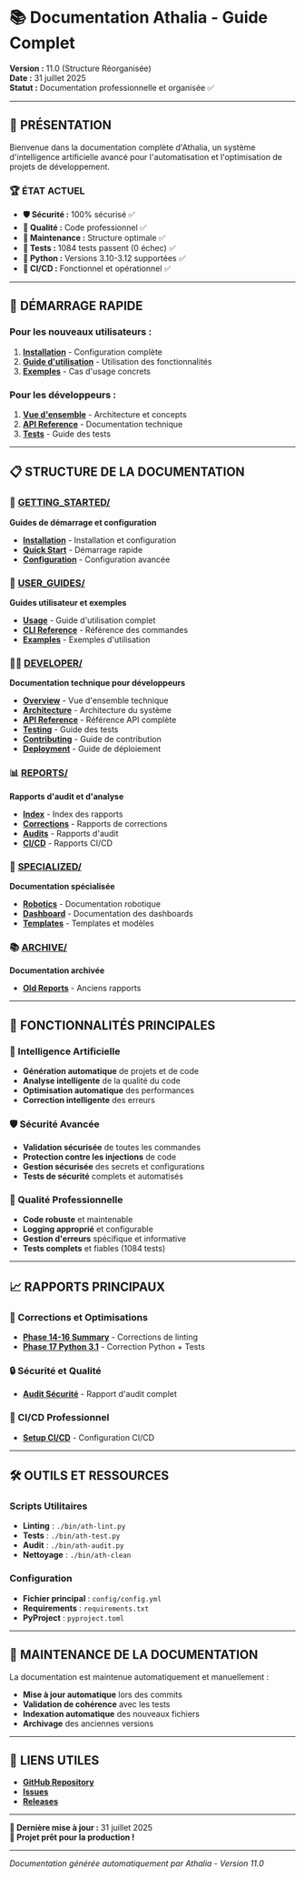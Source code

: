 # 📚 Documentation Athalia - Guide Complet

**Version :** 11.0 (Structure Réorganisée)  
**Date :** 31 juillet 2025  
**Statut :** Documentation professionnelle et organisée ✅  

---

## 🎯 **PRÉSENTATION**

Bienvenue dans la documentation complète d'Athalia, un système d'intelligence artificielle avancé pour l'automatisation et l'optimisation de projets de développement.

### **🏆 ÉTAT ACTUEL**
- **🛡️ Sécurité :** 100% sécurisé ✅
- **🎯 Qualité :** Code professionnel ✅
- **🧹 Maintenance :** Structure optimale ✅
- **🧪 Tests :** 1084 tests passent (0 échec) ✅
- **🐍 Python :** Versions 3.10-3.12 supportées ✅
- **🔄 CI/CD :** Fonctionnel et opérationnel ✅

---

## 🚀 **DÉMARRAGE RAPIDE**

### **Pour les nouveaux utilisateurs :**
1. **[Installation](GETTING_STARTED/INSTALLATION.md)** - Configuration complète
2. **[Guide d'utilisation](USER_GUIDES/USAGE.md)** - Utilisation des fonctionnalités
3. **[Exemples](USER_GUIDES/EXAMPLES.md)** - Cas d'usage concrets

### **Pour les développeurs :**
1. **[Vue d'ensemble](DEVELOPER/OVERVIEW.md)** - Architecture et concepts
2. **[API Reference](DEVELOPER/API_REFERENCE.md)** - Documentation technique
3. **[Tests](DEVELOPER/TESTING.md)** - Guide des tests

---

## 📋 **STRUCTURE DE LA DOCUMENTATION**

### **🚀 [GETTING_STARTED/](GETTING_STARTED/)**
**Guides de démarrage et configuration**
- **[Installation](GETTING_STARTED/INSTALLATION.md)** - Installation et configuration
- **[Quick Start](GETTING_STARTED/QUICK_START.md)** - Démarrage rapide
- **[Configuration](GETTING_STARTED/CONFIGURATION.md)** - Configuration avancée

### **👥 [USER_GUIDES/](USER_GUIDES/)**
**Guides utilisateur et exemples**
- **[Usage](USER_GUIDES/USAGE.md)** - Guide d'utilisation complet
- **[CLI Reference](USER_GUIDES/CLI_REFERENCE.md)** - Référence des commandes
- **[Examples](USER_GUIDES/EXAMPLES.md)** - Exemples d'utilisation

### **👨‍💻 [DEVELOPER/](DEVELOPER/)**
**Documentation technique pour développeurs**
- **[Overview](DEVELOPER/OVERVIEW.md)** - Vue d'ensemble technique
- **[Architecture](DEVELOPER/ARCHITECTURE.md)** - Architecture du système
- **[API Reference](DEVELOPER/API_REFERENCE.md)** - Référence API complète
- **[Testing](DEVELOPER/TESTING.md)** - Guide des tests
- **[Contributing](DEVELOPER/CONTRIBUTING.md)** - Guide de contribution
- **[Deployment](DEVELOPER/DEPLOYMENT.md)** - Guide de déploiement

### **📊 [REPORTS/](REPORTS/)**
**Rapports d'audit et d'analyse**
- **[Index](REPORTS/INDEX.md)** - Index des rapports
- **[Corrections](REPORTS/CORRECTIONS/)** - Rapports de corrections
- **[Audits](REPORTS/AUDITS/)** - Rapports d'audit
- **[CI/CD](REPORTS/CI_CD/)** - Rapports CI/CD

### **🔧 [SPECIALIZED/](SPECIALIZED/)**
**Documentation spécialisée**
- **[Robotics](SPECIALIZED/ROBOTICS/)** - Documentation robotique
- **[Dashboard](SPECIALIZED/DASHBOARD/)** - Documentation des dashboards
- **[Templates](SPECIALIZED/TEMPLATES/)** - Templates et modèles

### **📚 [ARCHIVE/](ARCHIVE/)**
**Documentation archivée**
- **[Old Reports](ARCHIVE/OLD_REPORTS/)** - Anciens rapports

---

## 🎯 **FONCTIONNALITÉS PRINCIPALES**

### **🤖 Intelligence Artificielle**
- **Génération automatique** de projets et de code
- **Analyse intelligente** de la qualité du code
- **Optimisation automatique** des performances
- **Correction intelligente** des erreurs

### **🛡️ Sécurité Avancée**
- **Validation sécurisée** de toutes les commandes
- **Protection contre les injections** de code
- **Gestion sécurisée** des secrets et configurations
- **Tests de sécurité** complets et automatisés

### **🎨 Qualité Professionnelle**
- **Code robuste** et maintenable
- **Logging approprié** et configurable
- **Gestion d'erreurs** spécifique et informative
- **Tests complets** et fiables (1084 tests)

---

## 📈 **RAPPORTS PRINCIPAUX**

### **🔧 Corrections et Optimisations**
- **[Phase 14-16 Summary](REPORTS/CORRECTIONS/PHASE_14_16_SUMMARY.md)** - Corrections de linting
- **[Phase 17 Python 3.1](REPORTS/CORRECTIONS/CORRECTION_PYTHON_3_1_PHASE17_20250731.md)** - Correction Python + Tests

### **🔒 Sécurité et Qualité**
- **[Audit Sécurité](REPORTS/AUDITS/AUDIT_SECURITY_QUALITY_REPORT.md)** - Rapport d'audit complet

### **🔄 CI/CD Professionnel**
- **[Setup CI/CD](REPORTS/CI_CD/CI_CD_PROFESSIONAL_SETUP_COMPLETE.md)** - Configuration CI/CD

---

## 🛠️ **OUTILS ET RESSOURCES**

### **Scripts Utilitaires**
- **Linting** : `./bin/ath-lint.py`
- **Tests** : `./bin/ath-test.py`
- **Audit** : `./bin/ath-audit.py`
- **Nettoyage** : `./bin/ath-clean`

### **Configuration**
- **Fichier principal** : `config/config.yml`
- **Requirements** : `requirements.txt`
- **PyProject** : `pyproject.toml`

---

## 📝 **MAINTENANCE DE LA DOCUMENTATION**

La documentation est maintenue automatiquement et manuellement :
- **Mise à jour automatique** lors des commits
- **Validation de cohérence** avec les tests
- **Indexation automatique** des nouveaux fichiers
- **Archivage** des anciennes versions

---

## 🔗 **LIENS UTILES**

- **[GitHub Repository](https://github.com/arkalia-luna-system/ia-pipeline)**
- **[Issues](https://github.com/arkalia-luna-system/ia-pipeline/issues)**
- **[Releases](https://github.com/arkalia-luna-system/ia-pipeline/releases)**

---

**📅 Dernière mise à jour :** 31 juillet 2025  
**🎉 Projet prêt pour la production !**

---

*Documentation générée automatiquement par Athalia - Version 11.0*
